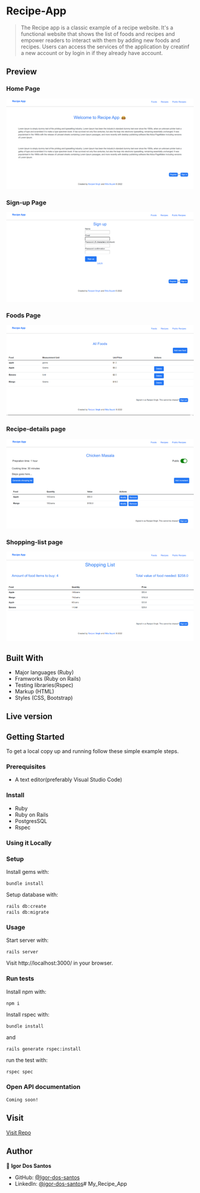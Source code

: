 # Recipe-App

> The Recipe app is a classic example of a recipe website. It's a functional website that shows the list of foods and recipes and empower readers to interact with them by adding new foods and recipes. Users can access the services of the application by creatinf a new account or by login in if they already have account.

## Preview

### Home Page

![screenshot](./app/assets/images/home-page.png)

### Sign-up Page

![screenshot](./app/assets/images/sign-up.png)

### Foods Page

![screenshot](./app/assets/images/food-page.png)

### Recipe-details page

![screenshot](./app/assets/images/recipe-show.png)

### Shopping-list page

![screenshot](./app/assets/images/shopping-list.png)

## Built With

- Major languages (Ruby)
- Framworks (Ruby on Rails)
- Testing libraries(Rspec)
- Markup (HTML)
- Styles (CSS, Bootstrap)

## Live version



## Getting Started

To get a local copy up and running follow these simple example steps.

### Prerequisites
- A text editor(preferably Visual Studio Code)

### Install
- Ruby
- Ruby on Rails
- PostgresSQL
- Rspec

### Using it Locally

### Setup

Install gems with:

```
bundle install
```

Setup database with:

```
rails db:create
rails db:migrate
```

### Usage

Start server with:

```
rails server
```

Visit http://localhost:3000/ in your browser.

### Run tests

Install npm with:

```
npm i
```

Install rspec with:

```
bundle install
```

and

```
rails generate rspec:install
```

run the test with:

```
rspec spec
```

### Open API documentation

```
Coming soon!
```


## Visit 

[Visit Repo](https://github.com/Igor-dos-santos)


## Author

👤 **Igor Dos Santos**

- GitHub: [@Igor-dos-santos](https://github.com/Igor-dos-santos)
- LinkedIn: [@igor-dos-santos](https://www.linkedin.com/in/igor-dos-santos/)# My_Recipe_App
